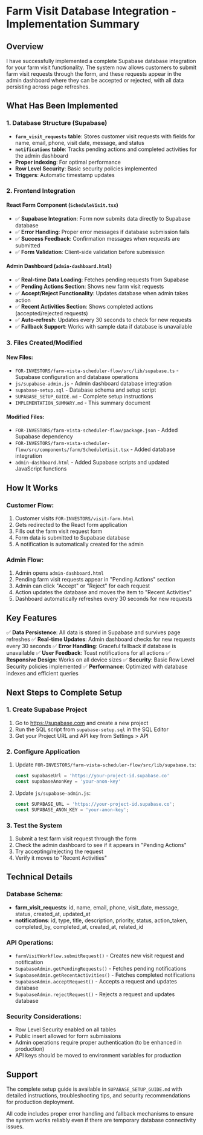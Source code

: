 # Farm Visit Database Integration - Implementation Summary

## Overview

I have successfully implemented a complete Supabase database integration for your farm visit functionality. The system now allows customers to submit farm visit requests through the form, and these requests appear in the admin dashboard where they can be accepted or rejected, with all data persisting across page refreshes.

## What Has Been Implemented

### 1. Database Structure (Supabase)
- **`farm_visit_requests` table**: Stores customer visit requests with fields for name, email, phone, visit date, message, and status
- **`notifications` table**: Tracks pending actions and completed activities for the admin dashboard
- **Proper indexing**: For optimal performance
- **Row Level Security**: Basic security policies implemented
- **Triggers**: Automatic timestamp updates

### 2. Frontend Integration

#### React Form Component (`ScheduleVisit.tsx`)
- ✅ **Supabase Integration**: Form now submits data directly to Supabase database
- ✅ **Error Handling**: Proper error messages if database submission fails
- ✅ **Success Feedback**: Confirmation messages when requests are submitted
- ✅ **Form Validation**: Client-side validation before submission

#### Admin Dashboard (`admin-dashboard.html`)
- ✅ **Real-time Data Loading**: Fetches pending requests from Supabase
- ✅ **Pending Actions Section**: Shows new farm visit requests
- ✅ **Accept/Reject Functionality**: Updates database when admin takes action
- ✅ **Recent Activities Section**: Shows completed actions (accepted/rejected requests)
- ✅ **Auto-refresh**: Updates every 30 seconds to check for new requests
- ✅ **Fallback Support**: Works with sample data if database is unavailable

### 3. Files Created/Modified

#### New Files:
- `FOR-INVESTORS/farm-vista-scheduler-flow/src/lib/supabase.ts` - Supabase configuration and database operations
- `js/supabase-admin.js` - Admin dashboard database integration
- `supabase-setup.sql` - Database schema and setup script
- `SUPABASE_SETUP_GUIDE.md` - Complete setup instructions
- `IMPLEMENTATION_SUMMARY.md` - This summary document

#### Modified Files:
- `FOR-INVESTORS/farm-vista-scheduler-flow/package.json` - Added Supabase dependency
- `FOR-INVESTORS/farm-vista-scheduler-flow/src/components/farm/ScheduleVisit.tsx` - Added database integration
- `admin-dashboard.html` - Added Supabase scripts and updated JavaScript functions

## How It Works

### Customer Flow:
1. Customer visits `FOR-INVESTORS/visit-farm.html`
2. Gets redirected to the React form application
3. Fills out the farm visit request form
4. Form data is submitted to Supabase database
5. A notification is automatically created for the admin

### Admin Flow:
1. Admin opens `admin-dashboard.html`
2. Pending farm visit requests appear in "Pending Actions" section
3. Admin can click "Accept" or "Reject" for each request
4. Action updates the database and moves the item to "Recent Activities"
5. Dashboard automatically refreshes every 30 seconds for new requests

## Key Features

✅ **Data Persistence**: All data is stored in Supabase and survives page refreshes
✅ **Real-time Updates**: Admin dashboard checks for new requests every 30 seconds
✅ **Error Handling**: Graceful fallback if database is unavailable
✅ **User Feedback**: Toast notifications for all actions
✅ **Responsive Design**: Works on all device sizes
✅ **Security**: Basic Row Level Security policies implemented
✅ **Performance**: Optimized with database indexes and efficient queries

## Next Steps to Complete Setup

### 1. Create Supabase Project
1. Go to https://supabase.com and create a new project
2. Run the SQL script from `supabase-setup.sql` in the SQL Editor
3. Get your Project URL and API key from Settings > API

### 2. Configure Application
1. Update `FOR-INVESTORS/farm-vista-scheduler-flow/src/lib/supabase.ts`:
   ```typescript
   const supabaseUrl = 'https://your-project-id.supabase.co'
   const supabaseAnonKey = 'your-anon-key'
   ```

2. Update `js/supabase-admin.js`:
   ```javascript
   const SUPABASE_URL = 'https://your-project-id.supabase.co';
   const SUPABASE_ANON_KEY = 'your-anon-key';
   ```

### 3. Test the System
1. Submit a test farm visit request through the form
2. Check the admin dashboard to see if it appears in "Pending Actions"
3. Try accepting/rejecting the request
4. Verify it moves to "Recent Activities"

## Technical Details

### Database Schema:
- **farm_visit_requests**: id, name, email, phone, visit_date, message, status, created_at, updated_at
- **notifications**: id, type, title, description, priority, status, action_taken, completed_by, completed_at, created_at, related_id

### API Operations:
- `farmVisitWorkflow.submitRequest()` - Creates new visit request and notification
- `SupabaseAdmin.getPendingRequests()` - Fetches pending notifications
- `SupabaseAdmin.getRecentActivities()` - Fetches completed notifications
- `SupabaseAdmin.acceptRequest()` - Accepts a request and updates database
- `SupabaseAdmin.rejectRequest()` - Rejects a request and updates database

### Security Considerations:
- Row Level Security enabled on all tables
- Public insert allowed for form submissions
- Admin operations require proper authentication (to be enhanced in production)
- API keys should be moved to environment variables for production

## Support

The complete setup guide is available in `SUPABASE_SETUP_GUIDE.md` with detailed instructions, troubleshooting tips, and security recommendations for production deployment.

All code includes proper error handling and fallback mechanisms to ensure the system works reliably even if there are temporary database connectivity issues.

